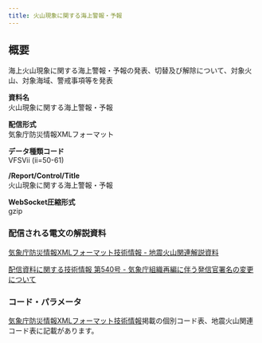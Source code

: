 ```yaml
---
title: 火山現象に関する海上警報・予報
---
```


## 概要
海上火山現象に関する海上警報・予報の発表、切替及び解除について、対象火山、対象海域、警戒事項等を発表

**資料名** <br/>
 火山現象に関する海上警報・予報
 
**配信形式** <br/>
 気象庁防災情報XMLフォーマット

**データ種類コード** <br/>
 VFSVii (ii=50-61)
 
**/Report/Control/Title** <br/>
 火山現象に関する海上警報・予報

**WebSocket圧縮形式** <br/>
 gzip

### 配信される電文の解説資料
 [気象庁防災情報XMLフォーマット技術情報 - 地震火山関連解説資料](https://dmdata.jp/doc/jma/manual/0101-0183.pdf#page=143)
 
 
 [配信資料に関する技術情報 第540号 - 気象庁組織再編に伴う発信官署名の変更について](https://dmdata.jp/doc/jma/technical/540.pdf) 
 
### コード・パラメータ
 [気象庁防災情報XMLフォーマット技術情報](http://xml.kishou.go.jp/tec_material.html)掲載の個別コード表、地震火山関連コード表に記載があります。
